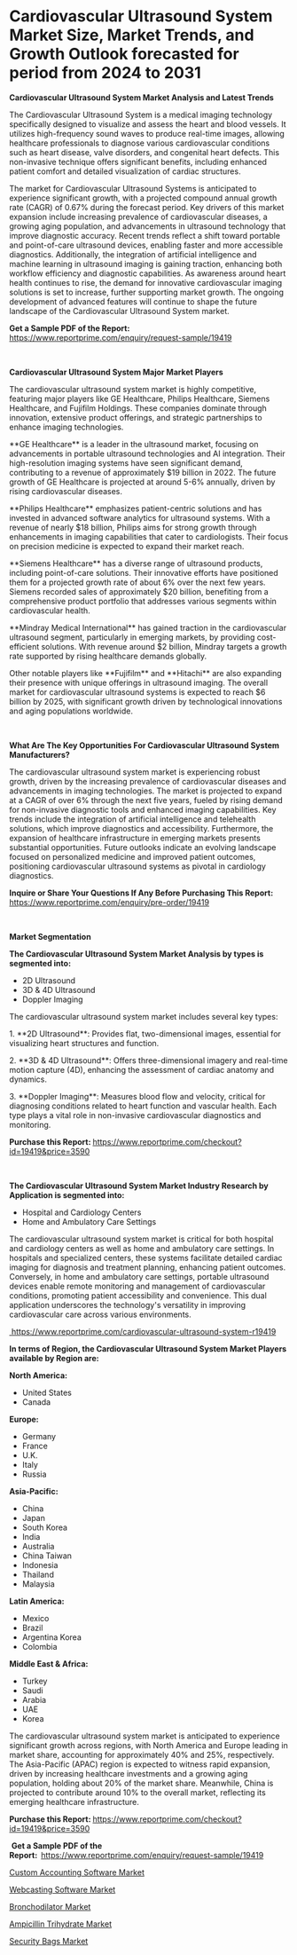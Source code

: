 <p><h1>Cardiovascular Ultrasound System Market Size, Market Trends, and Growth Outlook forecasted for period from 2024 to 2031</h1></p><p><strong>Cardiovascular Ultrasound System Market Analysis and Latest Trends</strong></p>
<p><p>The Cardiovascular Ultrasound System is a medical imaging technology specifically designed to visualize and assess the heart and blood vessels. It utilizes high-frequency sound waves to produce real-time images, allowing healthcare professionals to diagnose various cardiovascular conditions such as heart disease, valve disorders, and congenital heart defects. This non-invasive technique offers significant benefits, including enhanced patient comfort and detailed visualization of cardiac structures.</p><p>The market for Cardiovascular Ultrasound Systems is anticipated to experience significant growth, with a projected compound annual growth rate (CAGR) of 0.67% during the forecast period. Key drivers of this market expansion include increasing prevalence of cardiovascular diseases, a growing aging population, and advancements in ultrasound technology that improve diagnostic accuracy. Recent trends reflect a shift toward portable and point-of-care ultrasound devices, enabling faster and more accessible diagnostics. Additionally, the integration of artificial intelligence and machine learning in ultrasound imaging is gaining traction, enhancing both workflow efficiency and diagnostic capabilities. As awareness around heart health continues to rise, the demand for innovative cardiovascular imaging solutions is set to increase, further supporting market growth. The ongoing development of advanced features will continue to shape the future landscape of the Cardiovascular Ultrasound System market.</p></p>
<p><strong>Get a Sample PDF of the Report:&nbsp;</strong> <a href="https://www.reportprime.com/enquiry/request-sample/19419?utm_campaign=1842&utm_medium=2&utm_source=Github&utm_content=ia&utm_term=23112024&utm_id=cardiovascular-ultrasound-system">https://www.reportprime.com/enquiry/request-sample/19419</a></p>
<p>&nbsp;</p>
<p><strong>Cardiovascular Ultrasound System Major Market Players</strong></p>
<p><p>The cardiovascular ultrasound system market is highly competitive, featuring major players like GE Healthcare, Philips Healthcare, Siemens Healthcare, and Fujifilm Holdings. These companies dominate through innovation, extensive product offerings, and strategic partnerships to enhance imaging technologies.</p><p>**GE Healthcare** is a leader in the ultrasound market, focusing on advancements in portable ultrasound technologies and AI integration. Their high-resolution imaging systems have seen significant demand, contributing to a revenue of approximately $19 billion in 2022. The future growth of GE Healthcare is projected at around 5-6% annually, driven by rising cardiovascular diseases.</p><p>**Philips Healthcare** emphasizes patient-centric solutions and has invested in advanced software analytics for ultrasound systems. With a revenue of nearly $18 billion, Philips aims for strong growth through enhancements in imaging capabilities that cater to cardiologists. Their focus on precision medicine is expected to expand their market reach.</p><p>**Siemens Healthcare** has a diverse range of ultrasound products, including point-of-care solutions. Their innovative efforts have positioned them for a projected growth rate of about 6% over the next few years. Siemens recorded sales of approximately $20 billion, benefiting from a comprehensive product portfolio that addresses various segments within cardiovascular health.</p><p>**Mindray Medical International** has gained traction in the cardiovascular ultrasound segment, particularly in emerging markets, by providing cost-efficient solutions. With revenue around $2 billion, Mindray targets a growth rate supported by rising healthcare demands globally.</p><p>Other notable players like **Fujifilm** and **Hitachi** are also expanding their presence with unique offerings in ultrasound imaging. The overall market for cardiovascular ultrasound systems is expected to reach $6 billion by 2025, with significant growth driven by technological innovations and aging populations worldwide.</p></p>
<p>&nbsp;</p>
<p><strong>What Are The Key Opportunities For Cardiovascular Ultrasound System Manufacturers?</strong></p>
<p><p>The cardiovascular ultrasound system market is experiencing robust growth, driven by the increasing prevalence of cardiovascular diseases and advancements in imaging technologies. The market is projected to expand at a CAGR of over 6% through the next five years, fueled by rising demand for non-invasive diagnostic tools and enhanced imaging capabilities. Key trends include the integration of artificial intelligence and telehealth solutions, which improve diagnostics and accessibility. Furthermore, the expansion of healthcare infrastructure in emerging markets presents substantial opportunities. Future outlooks indicate an evolving landscape focused on personalized medicine and improved patient outcomes, positioning cardiovascular ultrasound systems as pivotal in cardiology diagnostics.</p></p>
<p><strong>Inquire or Share Your Questions If Any Before Purchasing This Report:</strong> <a href="https://www.reportprime.com/enquiry/pre-order/19419?utm_campaign=1842&utm_medium=2&utm_source=Github&utm_content=ia&utm_term=23112024&utm_id=cardiovascular-ultrasound-system">https://www.reportprime.com/enquiry/pre-order/19419</a></p>
<p>&nbsp;</p>
<p><strong>Market Segmentation</strong></p>
<p><strong>The Cardiovascular Ultrasound System Market Analysis by types is segmented into:</strong></p>
<p><ul><li>2D Ultrasound</li><li>3D & 4D Ultrasound</li><li>Doppler Imaging</li></ul></p>
<p><p>The cardiovascular ultrasound system market includes several key types: </p><p>1. **2D Ultrasound**: Provides flat, two-dimensional images, essential for visualizing heart structures and function.</p><p>2. **3D & 4D Ultrasound**: Offers three-dimensional imagery and real-time motion capture (4D), enhancing the assessment of cardiac anatomy and dynamics.</p><p>3. **Doppler Imaging**: Measures blood flow and velocity, critical for diagnosing conditions related to heart function and vascular health. Each type plays a vital role in non-invasive cardiovascular diagnostics and monitoring.</p></p>
<p><strong>Purchase this Report:&nbsp;</strong><a href="https://www.reportprime.com/checkout?id=19419&price=3590&utm_campaign=1842&utm_medium=2&utm_source=Github&utm_content=ia&utm_term=23112024&utm_id=cardiovascular-ultrasound-system">https://www.reportprime.com/checkout?id=19419&price=3590</a></p>
<p>&nbsp;</p>
<p><strong>The Cardiovascular Ultrasound System Market Industry Research by Application is segmented into:</strong></p>
<p><ul><li>Hospital and Cardiology Centers</li><li>Home and Ambulatory Care Settings</li></ul></p>
<p><p>The cardiovascular ultrasound system market is critical for both hospital and cardiology centers as well as home and ambulatory care settings. In hospitals and specialized centers, these systems facilitate detailed cardiac imaging for diagnosis and treatment planning, enhancing patient outcomes. Conversely, in home and ambulatory care settings, portable ultrasound devices enable remote monitoring and management of cardiovascular conditions, promoting patient accessibility and convenience. This dual application underscores the technology's versatility in improving cardiovascular care across various environments.</p></p>
<p><a href="https://www.reportprime.com/cardiovascular-ultrasound-system-r19419?utm_campaign=1842&utm_medium=2&utm_source=Github&utm_content=ia&utm_term=23112024&utm_id=cardiovascular-ultrasound-system">&nbsp;https://www.reportprime.com/cardiovascular-ultrasound-system-r19419</a></p>
<p><strong>In terms of Region, the Cardiovascular Ultrasound System Market Players available by Region are:</strong></p>
<p>
    <p> <strong> North America: </strong>
        <ul>
            <li>United States</li>
            <li>Canada</li>
        </ul>
        </p> 
    <p> <strong> Europe: </strong>
        <ul>
            <li>Germany</li>
            <li>France</li>
            <li>U.K.</li>
            <li>Italy</li>
            <li>Russia</li>
        </ul>
        </p> 
    <p> <strong> Asia-Pacific: </strong>
        <ul>
            <li>China</li>
            <li>Japan</li>
            <li>South Korea</li>
            <li>India</li>
            <li>Australia</li>
            <li>China Taiwan</li>
            <li>Indonesia</li>
            <li>Thailand</li>
            <li>Malaysia</li>
        </ul>
        </p> 
    <p> <strong> Latin America: </strong>
        <ul>
            <li>Mexico</li>
            <li>Brazil</li>
            <li>Argentina Korea</li>
            <li>Colombia</li>
        </ul>
        </p> 
    <p> <strong> Middle East & Africa: </strong>
        <ul>
            <li>Turkey</li>
            <li>Saudi</li>
            <li>Arabia</li>
            <li>UAE</li>
            <li>Korea</li>
        </ul>
    </p>
    </p>
<p><p>The cardiovascular ultrasound system market is anticipated to experience significant growth across regions, with North America and Europe leading in market share, accounting for approximately 40% and 25%, respectively. The Asia-Pacific (APAC) region is expected to witness rapid expansion, driven by increasing healthcare investments and a growing aging population, holding about 20% of the market share. Meanwhile, China is projected to contribute around 10% to the overall market, reflecting its emerging healthcare infrastructure.</p></p>
<p><strong>Purchase this Report: </strong><a href="https://www.reportprime.com/checkout?id=19419&price=3590&utm_campaign=1842&utm_medium=2&utm_source=Github&utm_content=ia&utm_term=23112024&utm_id=cardiovascular-ultrasound-system">https://www.reportprime.com/checkout?id=19419&price=3590</a></p>
<p>&nbsp;<strong>Get a Sample PDF of the Report:&nbsp;&nbsp;</strong><a href="https://www.reportprime.com/enquiry/request-sample/19419?utm_campaign=1842&utm_medium=2&utm_source=Github&utm_content=ia&utm_term=23112024&utm_id=cardiovascular-ultrasound-system">https://www.reportprime.com/enquiry/request-sample/19419</a></p>
<p><strong></strong></p>
<p><p><a href="https://issuu.com/reportprime-2/docs/custom-accounting-software-market-s_27abcea2a3a4b9?utm_campaign=1842&utm_medium=2&utm_source=Github&utm_content=ia&utm_term=23112024&utm_id=cardiovascular-ultrasound-system">Custom Accounting Software Market</a></p><p><a href="https://issuu.com/reportprime-2/docs/webcasting-software-market-size-203_6220f241e48740?utm_campaign=1842&utm_medium=2&utm_source=Github&utm_content=ia&utm_term=23112024&utm_id=cardiovascular-ultrasound-system">Webcasting Software Market</a></p><p><a href="https://www.linkedin.com/pulse/bronchodilator-market-growth-outlook-2024-2031-sales-revenue-o2q1c?utm_campaign=1842&utm_medium=2&utm_source=Github&utm_content=ia&utm_term=23112024&utm_id=cardiovascular-ultrasound-system">Bronchodilator Market</a></p><p><a href="https://www.linkedin.com/pulse/in-depth-ampicillin-trihydrate-market-report-size-share-ltsmc?utm_campaign=1842&utm_medium=2&utm_source=Github&utm_content=ia&utm_term=23112024&utm_id=cardiovascular-ultrasound-system">Ampicillin Trihydrate Market</a></p><p><a href="https://www.linkedin.com/pulse/competitive-intelligence-security-bags-market-key-players-hcsse?utm_campaign=1842&utm_medium=2&utm_source=Github&utm_content=ia&utm_term=23112024&utm_id=cardiovascular-ultrasound-system">Security Bags Market</a></p></p>